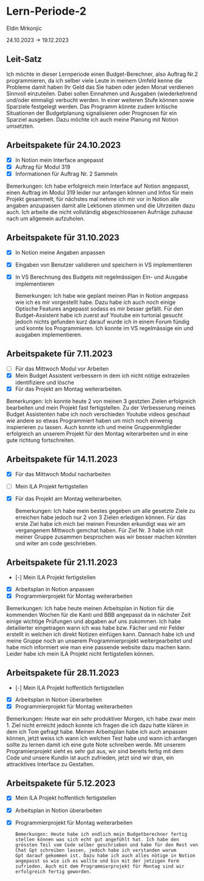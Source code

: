 # Lern-Periode-2
Eldin Mrkonjic

24.10.2023 -> 19.12.2023 

## Leit-Satz

Ich möchte in dieser Lernperiode einen Budget-Berechner, also Auftrag Nr.2 programmieren, da ich selber viele Leute in meinem Umfeld kenne die Probleme damit haben Ihr Geld das Sie haben oder jeden Monat verdienen Sinnvoll einzuteilen. Dabei sollen Einnahmen und Ausgaben (wiederkehrend und/oder einmalig) verbucht werden. In einer weiteren Stufe können sowie Sparziele festgelegt werden. Das Programm könnte zudem kritische Situationen der Budgetplanung signalisieren oder Prognosen für ein Sparziel ausgeben. Dazu möchte ich auch meine Planung mit Notion umsetzten. 

## Arbeitspakete für 24.10.2023

- [x] In Notion mein Interface angepasst
- [x] Auftrag für Modul 319
- [x] Informationen für Auftrag Nr. 2 Sammeln

Bemerkungen:
Ich habe erfolgreich mein Interface auf Notion angepasst, einen Auftrag im Modul 319 leider nur anfangen können und Infos für mein Projekt gesammelt, für nächstes mal nehme ich mir vor in Notion alle angaben anzupassen damit alle Lektionen stimmen und die Uhrzeiten dazu auch. Ich arbeite die nicht vollständig abgeschlossenen Aufrräge zuhause nach um allgemein aufzuholen.


## Arbeitspakete für 31.10.2023

- [x] In Notion meine Angaben anpassen 
- [x] Eingaben von Benutzer validieren und speichern in VS implementieren
- [x] In VS Berechnung des Budgets mit regelmässigen Ein- und Ausgabe implementieren

  Bemerkungen:
  Ich habe wie geplant meinen Plan in Notion angepass wie ich es mir vorgestellt habe. Dazu habe ich auch noch einige Optische Features angepasst sodass es mir besser gefällt. Für den Budget-Assistent habe     ich zuerst auf Youtube ein turtorial gesucht jedoch nichts gefunden kurz darauf wurde ich in einem Forum fündig und konnte los Programmieren. Ich konnte im VS regelmässige ein und ausgaben implementieren.

## Arbeitspakete für 7.11.2023

- [ ] Für das Mittwoch Modul vor Arbeiten
- [x] Mein Budget Assistent verbessern in dem ich nicht nötige extrazeilen identifiziere und lösche
- [x] Für das Projekt am Montag weiterarbeiten.

 Bemerkungen:
Ich konnte heute 2 von meinen 3 gestzten Zielen erfolgreich bearbeiten und mein Projekt fast fertigstellen. Zu der Verbesserung meines Budget Assistenten habe ich noch verschieden Youtube videos geschaut wie andere so etwas Programmiert haben um mich noch einwenig inspierieren zu lassen. Auch konnte ich und meine Gruppenmitglieder erfolgreich an unserem Projekt für den Montag witerarbeiten und in eine gute richtung fortschreiten. 

## Arbeitspakete für 14.11.2023
- [x] Für das Mittwoch Modul nacharbeiten
- [ ] Mein ILA Projekt fertigstellen
- [x] Für das Projekt am Montag weiterarbeiten.

  Bemerkungen: Ich habe mein bestes gegeben um alle gesetzte Ziele zu erreichen habe jedoch nur 2 von 3 Zielen erledigen können. Für das erste Ziel habe ich mich bei meinen Freunden erkundigt was wir am vergangenem Mittwoch gemchat haben. Für Ziel Nr. 3 habe ich mit meiner Gruppe zusammen besprochen was wir besser machen könnten und witer am code geschrieben.

## Arbeitspakete für 21.11.2023
- [-] Mein ILA Projekt fertigstellen
- [x] Arbeitsplan in Notion anpassen
- [x] Programmierprojekt für Montag weiterarbeiten

Bemerkungen: Ich habe heute meinen Arbeitsplan in Notion für die kommenden Wochen für die Kanti und BBB angepasst da in nächster Zeit einige wichtige Prüfungen und abgaben auf uns zukommen. Ich habe detailierter eingetragen wann ich was habe bzw. Fächer und mir Felder erstellt in welchen ich direkt Notizen einfügen kann. Dannach habe ich und meine Gruppe noch an unserem Programmierprojekt weitergearbeitet und habe mich informiert wie man eine passende website dazu machen kann. Leider habe ich mein ILA Projekt nicht fertigstellen können.

## Arbeitspakete für 28.11.2023
- [-] Mein ILA Projekt hoffentlich fertigstellen
- [x] Arbeitsplan in Notion überarbeiten
- [x] Programmierprojekt für Montag weiterarbeiten

Bemerkungen: Heute war ein sehr produktiver Morgen, ich habe zwar mein 1. Ziel nicht erreicht jedoch konnte ich fragen die ich dazu hatte klären in dem ich Tom gefragt habe. Meinen Arbeitsplan habe ich auch anpassen können, jetzt weiss ich wann ich welchen Test habe und wann ich anfangen sollte zu lernen damit ich eine gute Note schreiben werde. Mit unserem Programierprojekt sieht es sehr gut aus, wir sind bereits fertig mit dem Code und unsere Kundin ist auch zufrieden, jetzt sind wir dran, ein attracktives Interface zu Gestalten.

## Arbeitspakete für 5.12.2023
- [x] Mein ILA Projekt hoffentlich fertigstellen
- [x] Arbeitsplan in Notion überarbeiten
- [x] Programmierprojekt für Montag weiterarbeiten

      Bemerkungen: Heute habe ich endlich mein Budgetberechner fertig stellen können was sich echt gut angefühlt hat. Ich habe den grössten Teil vom Code selber geschrieben und habe für den Rest von Chat Gpt schreiben lassen, jedoch habe ich verstanden warum
      Gpt darauf gekommen ist. Dazu habe ich auch alles nötige in Notion angepasst so wie ich es wollte und bin mit der jetzigen Form zufrieden. Auch mit dem Programmierprojekt für Montag sind wir erfolgreich fertig geworden.

